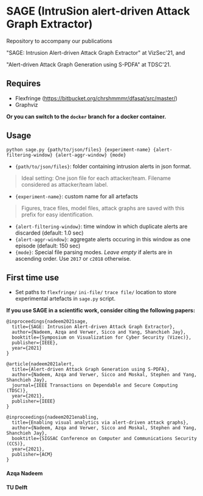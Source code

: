 # SAGE (IntruSion alert-driven Attack Graph Extractor)
Repository to accompany our publications 

"SAGE: Intrusion Alert-driven Attack Graph Extractor" at VizSec'21, and

"Alert-driven Attack Graph Generation using S-PDFA" at TDSC'21.

## Requires 
- Flexfringe (https://bitbucket.org/chrshmmmr/dfasat/src/master/)
- Graphviz

**Or you can switch to the `docker` branch for a docker container.**


## Usage
`python sage.py {path/to/json/files} {experiment-name} {alert-filtering-window} {alert-aggr-window} {mode}`

- `{path/to/json/files}`: folder containing intrusion alerts in json format. 
> Ideal setting: One json file for each attacker/team. Filename considered as attacker/team label. 
- `{experiment-name}`: custom name for all artefacts
> Figures, trace files, model files, attack graphs are saved with this prefix for easy identification. 
- `{alert-filtering-window}`: time window in which duplicate alerts are discarded (default: 1.0 sec)
- `{alert-aggr-window}`: aggregate alerts occuring in this window as one episode (default: 150 sec)
- `{mode}`: Special file parsing modes. _Leave empty_ if alerts are in ascending order. Use `2017` or `c2018` otherwise.

## First time use

- Set paths to `flexfringe/` `ini-file/` `trace file/` location to store experimental artefacts in `sage.py` script.

**If you use SAGE in a scientific work, consider citing the following papers:**

```
@inproceedings{nadeem2021sage,
  title={SAGE: Intrusion Alert-driven Attack Graph Extractor},
  author={Nadeem, Azqa and Verwer, Sicco and Yang, Shanchieh Jay},
  booktitle={Symposium on Visualization for Cyber Security (Vizec)},
  publisher={IEEE},
  year={2021}
}
```
```
@article{nadeem2021alert,
  title={Alert-driven Attack Graph Generation using S-PDFA},
  author={Nadeem, Azqa and Verwer, Sicco and Moskal, Stephen and Yang, Shanchieh Jay},
  journal={IEEE Transactions on Dependable and Secure Computing (TDSC)},
  year={2021},
  publisher={IEEE}
}
```
```
@inproceedings{nadeem2021enabling,
  title={Enabling visual analytics via alert-driven attack graphs},
  author={Nadeem, Azqa and Verwer, Sicco and Moskal, Stephen and Yang, Shanchieh Jay},
  booktitle={SIGSAC Conference on Computer and Communications Security (CCS)},
  year={2021},
  publisher={ACM}
}
```



#### Azqa Nadeem
#### TU Delft
